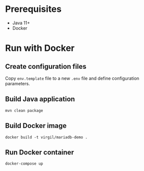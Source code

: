 # Prerequisites

- Java 11+
- Docker

# Run with Docker

## Create configuration files

Copy `env.template` file to a new `.env` file and define configuration parameters.

## Build Java application

```
mvn clean package
```

## Build Docker image

```
docker build -t virgil/mariadb-demo .
```

## Run Docker container

```
docker-compose up
```
